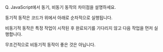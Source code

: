 Q. JavaScript에서 동기, 비동기 동작의 차이점을 설명하세요.

동기적 동작은 코드가 위에서 아래로 순차적으로 실행됩니다.

비동기적 동작은 특정 작업이 시작된 후 완료되기를 기다리지 않고 다음 작업을 먼저 실행합니다.

무조건적으로 비동기적 동작이 좋은 것은 아닙니다.